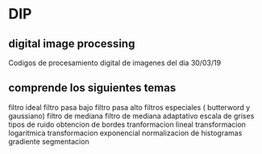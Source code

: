 # DIP

## digital image processing

Codigos de procesamiento digital de imagenes del dia 30/03/19

## comprende los siguientes temas

filtro ideal
filtro pasa bajo
filtro pasa alto
filtros especiales ( butterword y gaussiano)
filtro de mediana
filtro de mediana adaptativo
escala de grises
tipos de ruido
obtencion de bordes
tranformacion lineal
transformacion logaritmica
transformacion exponencial
normalizacion de histogramas
gradiente
segmentacion 
